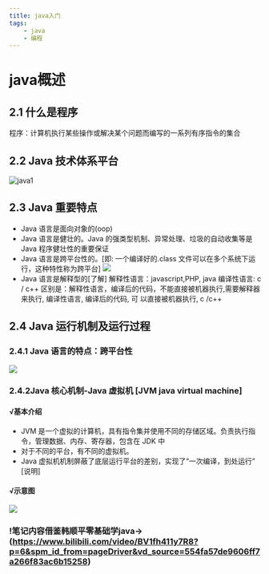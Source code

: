```yaml
---
title: java入门
tags: 
    - java
    - 编程
---
```

# java概述 
## 2.1 什么是程序
程序：计算机执行某些操作或解决某个问题而编写的一系列有序指令的集合
## 2.2 Java 技术体系平台
![java1](https://renshen-wjy.oss-cn-shenzhen.aliyuncs.com/img1/java1.png)
## 2.3 Java 重要特点
- Java 语言是面向对象的(oop) 
- Java 语言是健壮的。Java 的强类型机制、异常处理、垃圾的自动收集等是 Java 程序健壮性的重要保证
- Java 语言是跨平台性的。[即: 一个编译好的.class 文件可以在多个系统下运行，这种特性称为跨平台]
  ![](https://renshen-wjy.oss-cn-shenzhen.aliyuncs.com/img1/java2.png)
- Java 语言是解释型的[了解] 解释性语言：javascript,PHP, java 编译性语言: c / c++ 区别是：解释性语言，编译后的代码，不能直接被机器执行,需要解释器来执行, 编译性语言, 编译后的代码, 可 以直接被机器执行, c /c++

## 2.4 Java 运行机制及运行过程
### 2.4.1 Java 语言的特点：跨平台性
![](https://renshen-wjy.oss-cn-shenzhen.aliyuncs.com/img1/3.png)
### 2.4.2Java 核心机制-Java 虚拟机 [JVM java virtual machine] 
#### √基本介绍 
- JVM 是一个虚拟的计算机，具有指令集并使用不同的存储区域。负责执行指令，管理数据、内存、寄存器，包含在 JDK 中 
- 对于不同的平台，有不同的虚拟机。
- Java 虚拟机机制屏蔽了底层运行平台的差别，实现了“一次编译，到处运行” [说明]
#### √示意图
![](https://renshen-wjy.oss-cn-shenzhen.aliyuncs.com/img1/4.png)
### !笔记内容借鉴韩顺平零基础学java->(https://www.bilibili.com/video/BV1fh411y7R8?p=6&spm_id_from=pageDriver&vd_source=554fa57de9606ff7a266f83ac6b15258)
